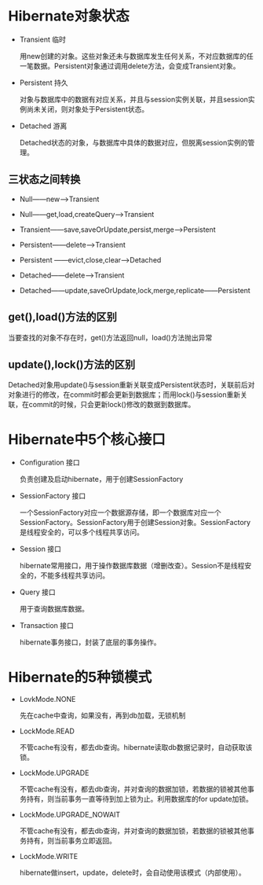 
# Hibernate对象状态

* Transient 临时

  用new创建的对象。这些对象还未与数据库发生任何关系，不对应数据库的任一笔数据。Persistent对象通过调用delete方法，会变成Transient对象。

* Persistent 持久

  对象与数据库中的数据有对应关系，并且与session实例关联，并且session实例尚未关闭，则对象处于Persistent状态。

* Detached 游离

  Detached状态的对象，与数据库中具体的数据对应，但脱离session实例的管理。

## 三状态之间转换

* Null——new——>Transient

* Null——get,load,createQuery——>Transient 

* Transient——save,saveOrUpdate,persist,merge——>Persistent

* Persistent——delete——>Transient 

* Persistent ——evict,close,clear——>Detached 

* Detached——delete——>Transient 

* Detached——update,saveOrUpdate,lock,merge,replicate——Persistent 

## get(),load()方法的区别

  当要查找的对象不存在时，get()方法返回null，load()方法抛出异常

## update(),lock()方法的区别

  Detached对象用update()与session重新关联变成Persistent状态时，关联前后对对象进行的修改，在commit时都会更新到数据库；而用lock()与session重新关联，在commit的时候，只会更新lock()修改的数据到数据库。

# Hibernate中5个核心接口

* Configuration 接口

  负责创建及启动hibernate，用于创建SessionFactory

* SessionFactory 接口

  一个SessionFactory对应一个数据源存储，即一个数据库对应一个SessionFactory。SessionFactory用于创建Session对象。SessionFactory是线程安全的，可以多个线程共享访问。

* Session 接口

  hibernate常用接口，用于操作数据库数据（增删改查）。Session不是线程安全的，不能多线程共享访问。

* Query 接口

  用于查询数据库数据。

* Transaction 接口

  hibernate事务接口，封装了底层的事务操作。


# Hibernate的5种锁模式

* LovkMode.NONE

  先在cache中查询，如果没有，再到db加载，无锁机制
  
* LockMode.READ

  不管cache有没有，都去db查询。hibernate读取db数据记录时，自动获取该锁。
  
* LockMode.UPGRADE

  不管cache有没有，都去db查询，并对查询的数据加锁，若数据的锁被其他事务持有，则当前事务一直等待到加上锁为止。利用数据库的for update加锁。
  
* LockMode.UPGRADE_NOWAIT

  不管cache有没有，都去db查询，并对查询的数据加锁，若数据的锁被其他事务持有，则当前事务立即返回。
  
* LockMode.WRITE

  hibernate做insert，update，delete时，会自动使用该模式（内部使用）。
  
